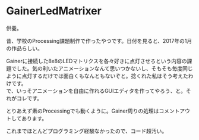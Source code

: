 # GainerLedMatrixer

供養。

昔、学校のProcessing課題制作で作ったやつです。日付を見ると、2017年の1月の作品らしい。

Gainerに接続した8x8のLEDマトリクスを各々好きに点灯させろという内容の課題でした。気の利いたアニメーションなんて思いつかないし、そもそも毎度同じように点灯するだけでは面白くもなんともないぞと。捻くれた私はそう考えたわけです。  
で、いっそアニメーションを自由に作れるGUIエディタを作ってやろう、と。それがコレです。

とりあえず素のProcessingでも動くように。Gainer周りの処理はコメントアウトしてあります。

これまでほとんどプログラミング経験なかったので、コード超汚い。
